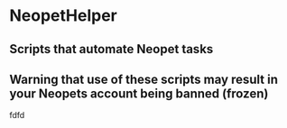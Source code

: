# NeopetHelper

## Scripts that automate Neopet tasks

## Warning that use of these scripts may result in your Neopets account being banned (frozen)
fdfd
